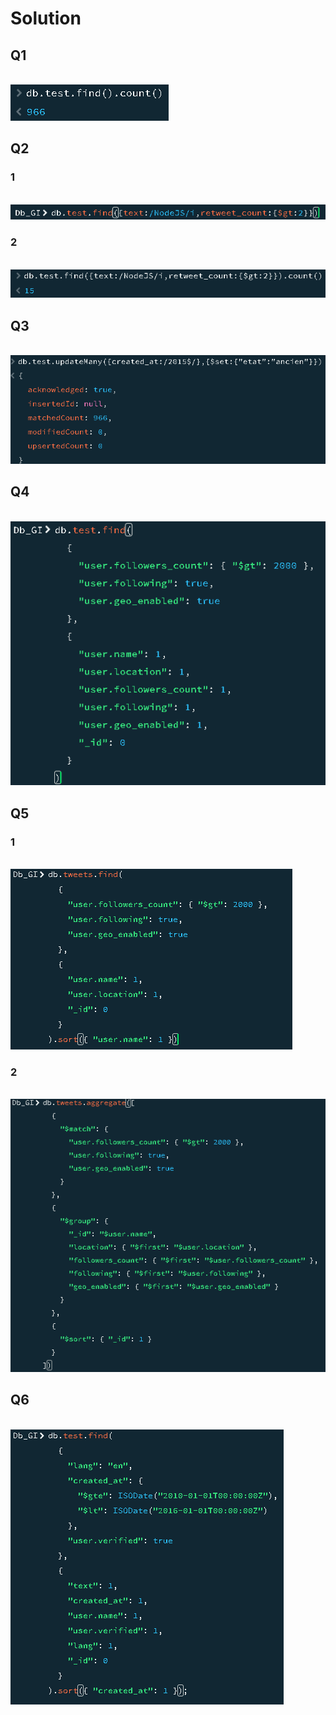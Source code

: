 # Solution

## Q1
<br>
<img src="images/1.png">
<br>

## Q2
###  1
<br>
<img src="images/2_1.png">
<br>

###  2

<br>
<img src="images/2_2.png">
<br>

## Q3

<br>
<img src="images/3.png">
<br>

## Q4

<br>
<img src="images/4.png">
<br>

## Q5
### 1
<br>
<img src="images/5_1.png">
<br>

### 2

<br>
<img src="images/5.png">
<br>

## Q6

<br>
<img src="images/6.png">
<br>